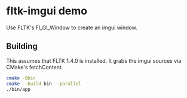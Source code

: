 # fltk-imgui demo

Use FLTK's Fl_Gl_Window to create an imgui window.

## Building
This assumes that FLTK 1.4.0 is installed. It grabs the imgui sources via CMake's fetchContent.
```bash
cmake -Bbin
cmake --build bin --parallel
./bin/app
```


